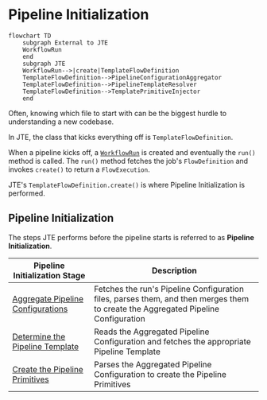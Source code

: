 # Pipeline Initialization

``` mermaid
flowchart TD
    subgraph External to JTE
    WorkflowRun
    end
    subgraph JTE
    WorkflowRun-->|create|TemplateFlowDefinition
    TemplateFlowDefinition-->PipelineConfigurationAggregator
    TemplateFlowDefinition-->PipelineTemplateResolver
    TemplateFlowDefinition-->TemplatePrimitiveInjector
    end
```

Often, knowing which file to start with can be the biggest hurdle to understanding a new codebase.

In JTE, the class that kicks everything off is `TemplateFlowDefinition`.

When a pipeline kicks off, a [`WorkflowRun`][WorkflowRun] is created and eventually the `run()` method is called.
The `run()` method fetches the job's `FlowDefinition` and invokes `create()` to return a `FlowExecution`.

JTE's `TemplateFlowDefinition.create()` is where Pipeline Initialization is performed.

## Pipeline Initialization

The steps JTE performs before the pipeline starts is referred to as **Pipeline Initialization**.

| Pipeline Initialization Stage       | Description                                                                                                                       |
|-------------------------------------|-----------------------------------------------------------------------------------------------------------------------------------|
| [Aggregate Pipeline Configurations] | Fetches the run's Pipeline Configuration files, parses them, and then merges them to create the Aggregated Pipeline Configuration |
| [Determine the Pipeline Template]   | Reads the Aggregated Pipeline Configuration and fetches the appropriate Pipeline Template                                         |
| [Create the Pipeline Primitives]    | Parses the Aggregated Pipeline Configuration to create the Pipeline Primitives                                                    |

<!--Link References-->
[WorkflowRun]: https://github.com/jenkinsci/workflow-job-plugin/blob/master/src/main/java/org/jenkinsci/plugins/workflow/job/WorkflowRun.java
[Aggregate Pipeline Configurations]: ./pipeline-initialization/aggregate-configs.md
[Determine the Pipeline Template]: ./pipeline-initialization/determine-template.md
[Create the Pipeline Primitives]: ./pipeline-initialization/inject-primitives.md